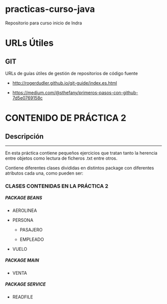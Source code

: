 # practicas-curso-java
Repositorio para curso inicio de Indra

# URLs Útiles

## GIT

URLs de guías útiles de gestión de repositorios de código fuente

* http://rogerdudler.github.io/git-guide/index.es.html

* https://medium.com/@sthefany/primeros-pasos-con-github-7d5e0769158c

# CONTENIDO DE PRÁCTICA 2

## Descripción

***

En esta práctica contiene pequeños ejercicios que tratan tanto la herencia entre objetos como lectura de ficheros .txt entre otros.

Contiene diferentes clases divididas en distintos package con diferentes atributos cada una, como pueden ser:

### CLASES CONTENIDAS EN LA PRÁCTICA 2

##### PACKAGE BEANS

* AEROLINEA

* PERSONA

    * PASAJERO
    
    * EMPLEADO

* VUELO

##### PACKAGE MAIN

* VENTA

##### PACKAGE SERVICE

* READFILE

